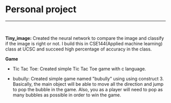 <h1> Personal project </h1>
<hr size = "3">
<br>

**Tiny_image:**
Created the neural network to compare the image and classify if the image is right or not. I build this in CSE144(Applied machine learning) class at UCSC and succeed high percentage of accuracy in the class.

**Game**
- Tic Tac Toe: Created simple Tic Tac Toe game with c language.

- bubully: Created simple game named "bubully" using using construct 3. Basically, the main object will be able to move all the direction and jump to pop the bubble in the game. Also, you as a player will need to pop as many bubbles as possible in order to win the game. 
